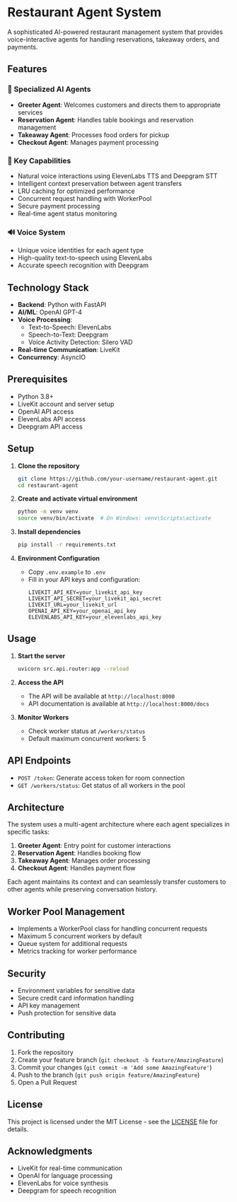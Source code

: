 # Restaurant Agent System

A sophisticated AI-powered restaurant management system that provides voice-interactive agents for handling reservations, takeaway orders, and payments.

## Features

### 🤖 Specialized AI Agents
- **Greeter Agent**: Welcomes customers and directs them to appropriate services
- **Reservation Agent**: Handles table bookings and reservation management
- **Takeaway Agent**: Processes food orders for pickup
- **Checkout Agent**: Manages payment processing

### 🎯 Key Capabilities
- Natural voice interactions using ElevenLabs TTS and Deepgram STT
- Intelligent context preservation between agent transfers
- LRU caching for optimized performance
- Concurrent request handling with WorkerPool
- Secure payment processing
- Real-time agent status monitoring

### 🔊 Voice System
- Unique voice identities for each agent type
- High-quality text-to-speech using ElevenLabs
- Accurate speech recognition with Deepgram

## Technology Stack

- **Backend**: Python with FastAPI
- **AI/ML**: OpenAI GPT-4
- **Voice Processing**: 
  - Text-to-Speech: ElevenLabs
  - Speech-to-Text: Deepgram
  - Voice Activity Detection: Silero VAD
- **Real-time Communication**: LiveKit
- **Concurrency**: AsyncIO

## Prerequisites

- Python 3.8+
- LiveKit account and server setup
- OpenAI API access
- ElevenLabs API access
- Deepgram API access

## Setup

1. **Clone the repository**
   ```bash
   git clone https://github.com/your-username/restaurant-agent.git
   cd restaurant-agent
   ```

2. **Create and activate virtual environment**
   ```bash
   python -m venv venv
   source venv/bin/activate  # On Windows: venv\Scripts\activate
   ```

3. **Install dependencies**
   ```bash
   pip install -r requirements.txt
   ```

4. **Environment Configuration**
   - Copy `.env.example` to `.env`
   - Fill in your API keys and configuration:
     ```
     LIVEKIT_API_KEY=your_livekit_api_key
     LIVEKIT_API_SECRET=your_livekit_api_secret
     LIVEKIT_URL=your_livekit_url
     OPENAI_API_KEY=your_openai_api_key
     ELEVENLABS_API_KEY=your_elevenlabs_api_key
     ```

## Usage

1. **Start the server**
   ```bash
   uvicorn src.api.router:app --reload
   ```

2. **Access the API**
   - The API will be available at `http://localhost:8000`
   - API documentation is available at `http://localhost:8000/docs`

3. **Monitor Workers**
   - Check worker status at `/workers/status`
   - Default maximum concurrent workers: 5

## API Endpoints

- `POST /token`: Generate access token for room connection
- `GET /workers/status`: Get status of all workers in the pool

## Architecture

The system uses a multi-agent architecture where each agent specializes in specific tasks:

1. **Greeter Agent**: Entry point for customer interactions
2. **Reservation Agent**: Handles booking flow
3. **Takeaway Agent**: Manages order processing
4. **Checkout Agent**: Handles payment flow

Each agent maintains its context and can seamlessly transfer customers to other agents while preserving conversation history.

## Worker Pool Management

- Implements a WorkerPool class for handling concurrent requests
- Maximum 5 concurrent workers by default
- Queue system for additional requests
- Metrics tracking for worker performance

## Security

- Environment variables for sensitive data
- Secure credit card information handling
- API key management
- Push protection for sensitive data

## Contributing

1. Fork the repository
2. Create your feature branch (`git checkout -b feature/AmazingFeature`)
3. Commit your changes (`git commit -m 'Add some AmazingFeature'`)
4. Push to the branch (`git push origin feature/AmazingFeature`)
5. Open a Pull Request

## License

This project is licensed under the MIT License - see the [LICENSE](LICENSE) file for details.

## Acknowledgments

- LiveKit for real-time communication
- OpenAI for language processing
- ElevenLabs for voice synthesis
- Deepgram for speech recognition 